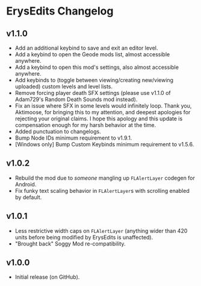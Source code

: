 # ErysEdits Changelog
## v1.1.0
- Add an additional keybind to save and exit an editor level.
- Add a keybind to open the Geode mods list, almost accessible anywhere.
- Add a keybind to open this mod's settings, also almost accessible anywhere.
- Add keybinds to (toggle between viewing/creating new/viewing uploaded) custom levels and level lists.
- Remove forcing player death SFX settings (please use v1.1.0 of Adam729's Random Death Sounds mod instead).
- Fix an issue where SFX in some levels would infinitely loop. Thank you, Aktimoose, for bringing this to my attention, and deepest apologies for rejecting your original claims. I hope this apology and this update is compensation enough for my harsh behavior at the time.
- Added punctuation to changelogs.
- Bump Node IDs minimum requirement to v1.9.1.
- [Windows only] Bump Custom Keybinds minimum requirement to v1.5.6.
## v1.0.2
- Rebuild the mod due to *someone* mangling up `FLAlertLayer` codegen for Android.
- Fix funky text scaling behavior in `FLAlertLayer`s with scrolling enabled by default.
## v1.0.1
- Less restrictive width caps on `FLAlertLayer` (anything wider than 420 units before being modified by ErysEdits is unaffected).
- "Brought back" Soggy Mod re-compatibility.
## v1.0.0
- Initial release (on GitHub).